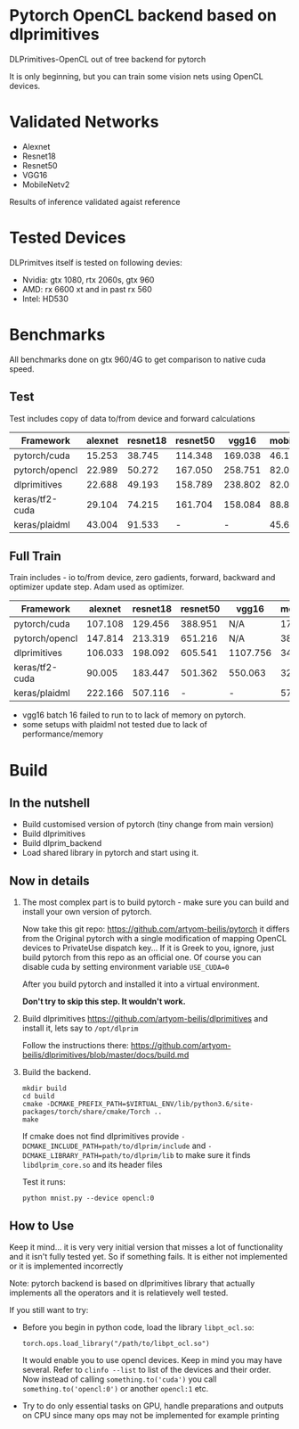 # Pytorch OpenCL backend based on dlprimitives

DLPrimitives-OpenCL out of tree backend for pytorch

It is only beginning, but you can train some vision nets using OpenCL devices.


# Validated Networks

- Alexnet
- Resnet18
- Resnet50
- VGG16
- MobileNetv2

Results of inference validated agaist reference

# Tested Devices

DLPrimitves itself is tested on following devies: 

- Nvidia: gtx 1080, rtx 2060s, gtx 960
- AMD: rx 6600 xt and in past rx 560
- Intel: HD530

# Benchmarks

All benchmarks done on gtx 960/4G to get comparison to native cuda speed.

## Test

Test includes copy of data to/from device and forward calculations

| Framework       | alexnet  | resnet18 | resnet50 | vgg16  |  mobilenet |
|-----------------|----------|----------|----------|--------|------------|
|pytorch/cuda     | 15.253   | 38.745   | 114.348  | 169.038| 46.110     |     
|pytorch/opencl   | 22.989   | 50.272   | 167.050  | 258.751| 82.044     |     
|dlprimitives     | 22.688   | 49.193   | 158.789  | 238.802| 82.080     |     
|keras/tf2-cuda   | 29.104   | 74.215   | 161.704  | 158.084| 88.851     |     
|keras/plaidml    | 43.004   | 91.533   | -        | -      | 45.693     |     

## Full Train 

Train includes - io to/from device, zero gadients, forward, backward and optimizer update step. Adam used as optimizer.


| Framework       | alexnet  | resnet18 | resnet50 | vgg16  |  mobilenet |
|-----------------|----------|----------|----------|--------|------------|
|pytorch/cuda     | 107.108  | 129.456  | 388.951  | N/A    | 177.434    |     
|pytorch/opencl   | 147.814  | 213.319  | 651.216  | N/A    | 382.590    |     
|dlprimitives     | 106.033  | 198.092  | 605.541  |1107.756| 344.599    |     
|keras/tf2-cuda   |  90.005  | 183.447  | 501.362  | 550.063| 322.416    |     
|keras/plaidml    | 222.166  | 507.116  | -        | -      | 571.438    |     

- vgg16 batch 16 failed to run to to lack of memory on pytorch.
- some setups with plaidml not tested due to lack of performance/memory



# Build

## In the nutshell

- Build customised version of pytorch (tiny change from main version)
- Build dlprimitives
- Build dlprim\_backend
- Load shared library in pytorch and start using it.

## Now in details

1.  The most complex part is to build pytorch - make sure you can build and install your own version of pytorch.

    Now take this git repo: <https://github.com/artyom-beilis/pytorch> it differs from the Original pytorch with a
    single modification of mapping OpenCL devices to PrivateUse dispatch key... If it is Greek to you, ignore, just
    build pytorch from this repo as an official one. Of course you can disable cuda by setting environment 
    variable `USE_CUDA=0`

    After you build pytorch and installed it into a virtual environment.

    **Don't try to skip this step. It wouldn't work.**

2.  Build dlprimitives <https://github.com/artyom-beilis/dlprimitives> and install it, lets say to `/opt/dlprim`

    Follow the instructions there: <https://github.com/artyom-beilis/dlprimitives/blob/master/docs/build.md>

3.  Build the backend.

        mkdir build
        cd build
        cmake -DCMAKE_PREFIX_PATH=$VIRTUAL_ENV/lib/python3.6/site-packages/torch/share/cmake/Torch ..
        make

    If cmake does not find dlprimitives provide `-DCMAKE_INCLUDE_PATH=path/to/dlprim/include` and `-DCMAKE_LIBRARY_PATH=path/to/dlprim/lib`
    to make sure it finds `libdlprim_core.so` and its header files

    Test it runs:

        python mnist.py --device opencl:0

    
## How to Use
    
Keep it mind... it is very very initial version that misses a lot of functionality and it isn't fully tested yet.
So if something fails. It is either not implemented or it is implemented incorrectly

Note: pytorch backend is based on dlprimitives library that actually implements all the operators and
it is relatievely well tested.


If you still want to try:

-   Before you begin in python code, load the library `libpt_ocl.so`:

        torch.ops.load_library("/path/to/libpt_ocl.so")

    It would enable you to use opencl devices. Keep in mind you may have several. Refer to `clinfo --list` to list
    of the devices and their order. Now instead of calling `something.to('cuda')` you call `something.to('opencl:0')`
    or another `opencl:1` etc.

-   Try to do only essential tasks on GPU, handle preparations and outputs on CPU since many ops may not be implemented
    for example printing




